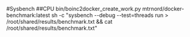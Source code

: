 #Sysbench
##CPU
bin/boinc2docker_create_work.py mtrnord/docker-benchmark:latest sh -c "sysbench --debug --test=threads run > /root/shared/results/benchmark.txt && cat /root/shared/results/benchmark.txt"
